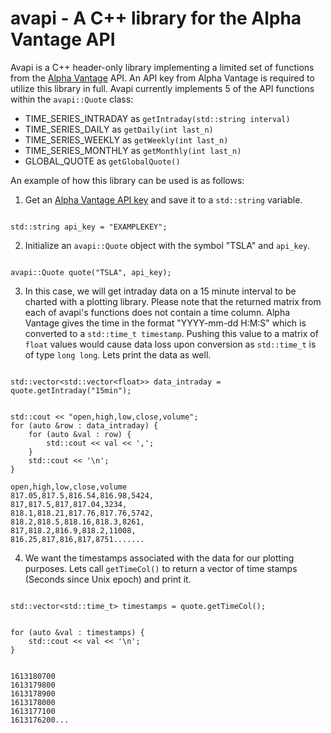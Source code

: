 # avapi - A C++ library for the Alpha Vantage API
Avapi is a C++ header-only library implementing a limited set of functions from the [Alpha Vantage](https://www.alphavantage.co/) API. An API key from Alpha Vantage is required to utilize this library in full. Avapi currently implements 5 of the API functions within the ```avapi::Quote``` class:



* TIME_SERIES_INTRADAY as ```getIntraday(std::string interval)```
* TIME_SERIES_DAILY as ```getDaily(int last_n)```
* TIME_SERIES_WEEKLY as ```getWeekly(int last_n)```
* TIME_SERIES_MONTHLY as ```getMonthly(int last_n)```
* GLOBAL_QUOTE as ```getGlobalQuote()```

An example of how this library can be used is as follows:
1. Get an [Alpha Vantage API key](https://www.alphavantage.co/support/#api-key) and save it to a ```std::string``` variable.
```

std::string api_key = "EXAMPLEKEY";

```
2. Initialize an ```avapi::Quote``` object with the symbol "TSLA" and ```api_key```.
```

avapi::Quote quote("TSLA", api_key);

```
3. In this case, we will get intraday data on a 15 minute interval to be charted with a plotting library. Please note that the returned matrix from each of avapi's functions does not contain a time column. Alpha Vantage gives the time in the format "YYYY-mm-dd H:M:S" which is converted to a ```std::time_t timestamp```. Pushing this value to a matrix of ```float``` values would cause data loss upon conversion as ```std::time_t``` is of type ```long long```. Lets print the data as well.
```

std::vector<std::vector<float>> data_intraday = quote.getIntraday("15min");

```
```

std::cout << "open,high,low,close,volume";
for (auto &row : data_intraday) {
    for (auto &val : row) {
        std::cout << val << ',';
    }
    std::cout << '\n';
}

```
```
open,high,low,close,volume
817.05,817.5,816.54,816.98,5424,
817,817.5,817,817.04,3234,
818.1,818.21,817.76,817.76,5742,
818.2,818.5,818.16,818.3,8261,
817,818.2,816.9,818.2,11008,
816.25,817,816,817,8751.......

```
4. We want the timestamps associated with the data for our plotting purposes. Lets call ```getTimeCol()``` to return a vector of time stamps (Seconds since Unix epoch) and print it.
```

std::vector<std::time_t> timestamps = quote.getTimeCol();

```
```

for (auto &val : timestamps) {
    std::cout << val << '\n';
}

```
```

1613180700
1613179800
1613178900
1613178000
1613177100
1613176200...

```
